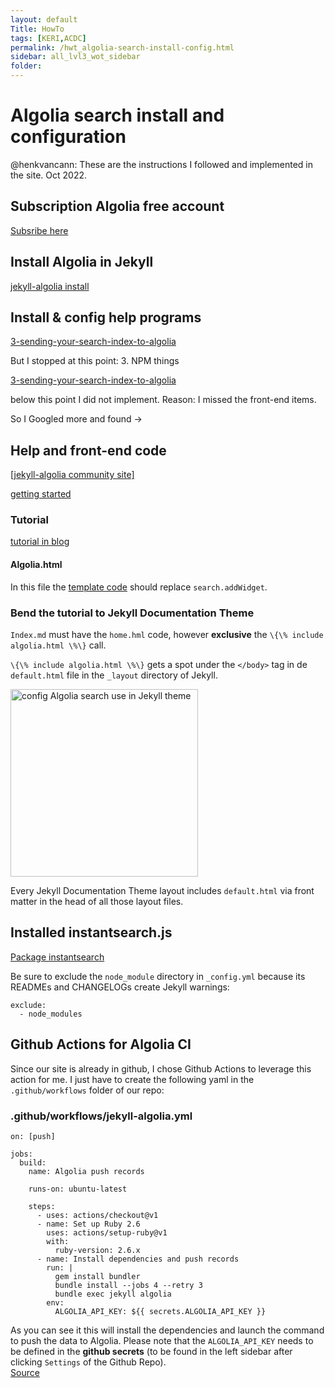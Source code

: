 ```yaml
---
layout: default
Title: HowTo
tags: [KERI,ACDC]
permalink: /hwt_algolia-search-install-config.html
sidebar: all_lvl3_wot_sidebar
folder: 
---
```

# Algolia search install and configuration

@henkvancann: These are the instructions I followed and implemented in the site. Oct 2022.

## Subscription Algolia free account

[Subsribe here](https://www.algolia.com/)

## Install Algolia in Jekyll

[jekyll-algolia install](https://github.com/algolia/jekyll-algolia)

## Install & config help programs

[3-sending-your-search-index-to-algolia](https://forestry.io/blog/search-with-algolia-in-jekyll/#3-sending-your-search-index-to-algolia)

But I stopped at this point: 3. NPM things

[3-sending-your-search-index-to-algolia](https://forestry.io/blog/search-with-algolia-in-jekyll/#3-sending-your-search-index-to-algolia)

below this point I did not implement. Reason: I missed the front-end items.

So I Googled more and found ->

## Help and front-end code

[[jekyll-algolia community site]](https://community.algolia.com/jekyll-algolia/)


[getting started](https://community.algolia.com/jekyll-algolia/getting-started.html#front-end)

### Tutorial

[tutorial in blog](https://community.algolia.com/jekyll-algolia/blog.html)

#### Algolia.html

In this file the [template code](https://community.algolia.com/jekyll-algolia/blog.html#templating) should replace `search.addWidget`.

### Bend the tutorial to Jekyll Documentation Theme

`Index.md` must have the `home.hml` code, however **exclusive** the `\{\% include algolia.html \%\}` call.

`\{\% include algolia.html \%\}` gets a spot under the `</body>` tag in de `default.html` file in the `_layout` directory of Jekyll.

<img src="https://raw.githubusercontent.com/WebOfTrust/WOT-terms/gh-pages/images/include-algolia-guide.png" alt="config Algolia search use in Jekyll theme" width="300">

Every Jekyll Documentation Theme layout includes `default.html` via front matter in the head of all those layout files.

## Installed instantsearch.js

[Package instantsearch](https://www.npmjs.com/package/instantsearch.js)

Be sure to exclude the `node_module` directory in `_config.yml` because its READMEs and CHANGELOGs create Jekyll warnings:

```
exclude:
  - node_modules
```

## Github Actions for Algolia CI

Since our site is already in github, I chose Github Actions to leverage this action for me. I just have to create the following yaml in the `.github/workflows` folder of our repo:

### .github/workflows/jekyll-algolia.yml

```
on: [push]

jobs:
  build:
    name: Algolia push records

    runs-on: ubuntu-latest

    steps:
      - uses: actions/checkout@v1
      - name: Set up Ruby 2.6
        uses: actions/setup-ruby@v1
        with:
          ruby-version: 2.6.x
      - name: Install dependencies and push records
        run: |
          gem install bundler
          bundle install --jobs 4 --retry 3
          bundle exec jekyll algolia
        env:
          ALGOLIA_API_KEY: ${{ secrets.ALGOLIA_API_KEY }}
```

As you can see it this will install the dependencies and launch the command to push the data to Algolia. Please note that the `ALGOLIA_API_KEY` needs to be defined in the **github secrets** (to be found in the left sidebar after clicking `Settings` of the Github Repo).\
[Source](https://cristianpb.github.io/blog/jekyll-algolia)